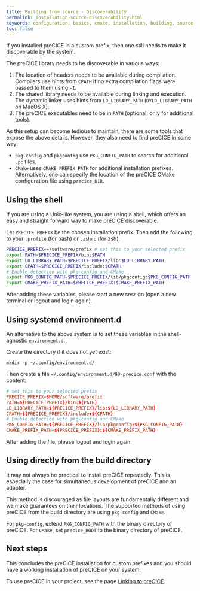 ```yaml
---
title: Building from source - Discoverability
permalink: installation-source-discoverability.html
keywords: configuration, basics, cmake, installation, building, source, bash, profile
toc: false
---
```


If you installed preCICE in a custom prefix, then one still needs to make it discoverable by the system.

The preCICE library needs to be discoverable in various ways:

1. The location of headers needs to be available during compilation.
   Compilers use hints from `CPATH` if no extra compilation flags were passed to them using `-I`.
2. The shared library needs to be available during linking and execution.
   The dynamic linker uses hints from `LD_LIBRARY_PATH` (`DYLD_LIBRARY_PATH` on MacOS X).
3. The preCICE executables need to be in `PATH` (optional, only for additional tools).

As this setup can become tedious to maintain, there are some tools that expose the above details.
However, they also need to find preCICE in some way:

* `pkg-config` and `pkgconfig` use `PKG_CONFIG_PATH` to search for additional `.pc` files.
* `CMake` uses `CMAKE_PREFIX_PATH` for additional installation prefixes.
  Alternatively, one can specify the location of the preCICE CMake configuration file using `precice_DIR`.

## Using the shell

If you are using a Unix-like system, you are using a shell, which offers an easy and straight forward way to make preCICE discoverable.

Let `PRECICE_PREFIX` be the chosen installation prefix.
Then add the following to your `.profile` (for bash) or `.zshrc` (for zsh).

```bash
PRECICE_PREFIX=~/software/prefix # set this to your selected prefix
export PATH=$PRECICE_PREFIX/bin:$PATH
export LD_LIBRARY_PATH=$PRECICE_PREFIX/lib:$LD_LIBRARY_PATH
export CPATH=$PRECICE_PREFIX/include:$CPATH
# Enable detection with pkg-config and CMake
export PKG_CONFIG_PATH=$PRECICE_PREFIX/lib/pkgconfig:$PKG_CONFIG_PATH
export CMAKE_PREFIX_PATH=$PRECICE_PREFIX:$CMAKE_PREFIX_PATH
```

After adding these variables, please start a new session (open a new terminal or logout and login again).

## Using systemd environment.d

An alternative to the above system is to set these variables in the shell-agnostic [`environment.d`](https://www.man7.org/linux/man-pages/man5/environment.d.5.html).

Create the directory if it does not yet exist:

```terminal
mkdir -p ~/.config/environment.d/
```

Then create a file `~/.config/environment.d/99-precice.conf` with the content:

```conf
# set this to your selected prefix
PRECICE_PREFIX=$HOME/software/prefix
PATH=${PRECICE_PREFIX}/bin:${PATH}
LD_LIBRARY_PATH=${PRECICE_PREFIX}/lib:${LD_LIBRARY_PATH}
CPATH=${PRECICE_PREFIX}/include:${CPATH}
# Enable detection with pkg-config and CMake
PKG_CONFIG_PATH=${PRECICE_PREFIX}/lib/pkgconfig:${PKG_CONFIG_PATH}
CMAKE_PREFIX_PATH=${PRECICE_PREFIX}:${CMAKE_PREFIX_PATH}
```

After adding the file, please logout and login again.

## Using directly from the build directory

It may not always be practical to install preCICE repeatedly.
This is especially the case for simultaneous development of preCICE and an adapter.

This method is discouraged as file layouts are fundamentally different and we make guarantees on their locations.
The supported methods of using preCICE from the build directory are using `pkg-config` and `CMake`.

For `pkg-config`, extend `PKG_CONFIG_PATH` with the binary directory of preCICE.
For `CMake`, set `precice_ROOT` to the binary directory of preCICE.

## Next steps

This concludes the preCICE installation for custom prefixes and you should have a working installation of preCICE on your system.

To use preCICE in your project, see the page [Linking to preCICE](installation-linking).

